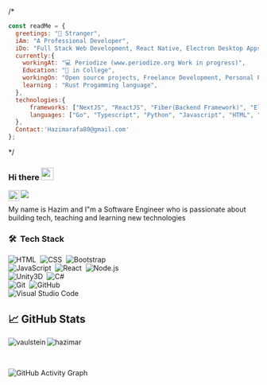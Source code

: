 /*
```js
const readMe = {
  greetings: "👋 Stranger",
  iAm: "A Professional Developer",
  iDo: "Full Stack Web Development, React Native, Electron Desktop Apps, and Discord Bots",
  currently:{
    workingAt: "💻 Periodize (www.periodize.org Work in progress)",
    Education: "🏫 in College",
    workingOn: "Open source projects, Freelance Development, Personal Projects",
    learning : "Rust Progamming language",
  },
  technologies:{
      frameworks: ["NextJS", "ReactJS", "Fiber(Backend Framework)", "Electron", "Django", "nodeJs", "React Native",] ,
      languages: ["Go", "Typescript", "Python", "Javascript", "HTML", "SCSS/CSS",  "C/C++", "C#", "Java"],
  },
  Contact:'Hazimarafa80@gmail.com'
};
```
*/
### Hi there <img src="https://media.giphy.com/media/hvRJCLFzcasrR4ia7z/giphy.gif" width="25px">

<a href="https://www.linkedin.com/in/hazim-arafa-a439aa205/">
  <img align="left" alt="Arunsridher's LinkedIN" width="22px" src="https://raw.githubusercontent.com/peterthehan/peterthehan/master/assets/linkedin.svg" />
</a>

![](https://visitor-badge.glitch.me/badge?page_id=arunsridher)

My name is Hazim and I"m a Software Engineer who is passionate about building tech, teaching and learning new technologies 

### 🛠 &nbsp;Tech Stack

![HTML](https://img.shields.io/badge/-HTML-05122A?style=flat&logo=HTML5)&nbsp;
![CSS](https://img.shields.io/badge/-CSS-05122A?style=flat&logo=CSS3&logoColor=1572B6)&nbsp;
![Bootstrap](https://img.shields.io/badge/-Bootstrap-05122A?style=flat&logo=bootstrap&logoColor=563D7C)
<br />
![JavaScript](https://img.shields.io/badge/-JavaScript-05122A?style=flat&logo=javascript)&nbsp;
![React](https://img.shields.io/badge/-React-05122A?style=flat&logo=react)&nbsp;
![Node.js](https://img.shields.io/badge/-Node.js-05122A?style=flat&logo=node.js)&nbsp;
<br />
![Unity3D](https://img.shields.io/badge/-Unity3D-05122A?style=flat&logo=Unity3D&logoColor=FFA518)&nbsp;
![C#](https://img.shields.io/badge/C%23%20-05122A?style=flat&logo=c-sharp&logoColor=FFA518)
<br />
![Git](https://img.shields.io/badge/-Git-05122A?style=flat&logo=git)&nbsp;
![GitHub](https://img.shields.io/badge/-GitHub-05122A?style=flat&logo=github)&nbsp;
<br />
![Visual Studio Code](https://img.shields.io/badge/-Visual%20Studio%20Code-05122A?style=flat&logo=visual-studio-code&logoColor=007ACC)&nbsp;

## &#x1f4c8; GitHub Stats

<p align="left"><img align="left" src="https://github-readme-stats.vercel.app/api/top-langs?username=hazimar&show_icons=true&locale=en&layout=compact&theme=radical" alt="vaulstein" /></p>

 
 <p><img align="center" src="https://github-readme-streak-stats.herokuapp.com/?user=hazimar&theme=radical" alt="hazimar" /></p>
 
 <br />
 
![GitHub Activity Graph](https://activity-graph.herokuapp.com/graph?username=arunsridher&bg_color=000000&color=4fff67&line=4fff67&point=ffffff&area=true&hide_border=true)  
